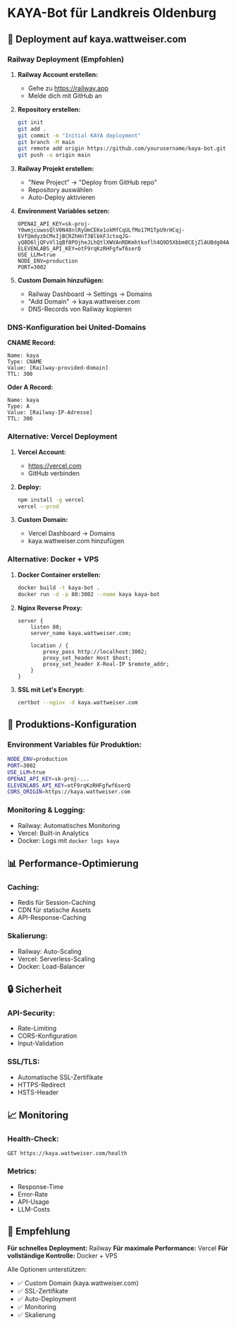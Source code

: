 # KAYA-Bot für Landkreis Oldenburg

## 🚀 Deployment auf kaya.wattweiser.com

### Railway Deployment (Empfohlen)

1. **Railway Account erstellen:**
   - Gehe zu https://railway.app
   - Melde dich mit GitHub an

2. **Repository erstellen:**
   ```bash
   git init
   git add .
   git commit -m "Initial KAYA deployment"
   git branch -M main
   git remote add origin https://github.com/yourusername/kaya-bot.git
   git push -u origin main
   ```

3. **Railway Projekt erstellen:**
   - "New Project" → "Deploy from GitHub repo"
   - Repository auswählen
   - Auto-Deploy aktivieren

4. **Environment Variables setzen:**
   ```
   OPENAI_API_KEY=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
   ELEVENLABS_API_KEY=otF9rqKzRHFgfwf6serQ
   USE_LLM=true
   NODE_ENV=production
   PORT=3002
   ```

5. **Custom Domain hinzufügen:**
   - Railway Dashboard → Settings → Domains
   - "Add Domain" → kaya.wattweiser.com
   - DNS-Records von Railway kopieren

### DNS-Konfiguration bei United-Domains

**CNAME Record:**
```
Name: kaya
Type: CNAME
Value: [Railway-provided-domain]
TTL: 300
```

**Oder A Record:**
```
Name: kaya
Type: A
Value: [Railway-IP-Adresse]
TTL: 300
```

### Alternative: Vercel Deployment

1. **Vercel Account:**
   - https://vercel.com
   - GitHub verbinden

2. **Deploy:**
   ```bash
   npm install -g vercel
   vercel --prod
   ```

3. **Custom Domain:**
   - Vercel Dashboard → Domains
   - kaya.wattweiser.com hinzufügen

### Alternative: Docker + VPS

1. **Docker Container erstellen:**
   ```bash
   docker build -t kaya-bot .
   docker run -d -p 80:3002 --name kaya kaya-bot
   ```

2. **Nginx Reverse Proxy:**
   ```nginx
   server {
       listen 80;
       server_name kaya.wattweiser.com;
       
       location / {
           proxy_pass http://localhost:3002;
           proxy_set_header Host $host;
           proxy_set_header X-Real-IP $remote_addr;
       }
   }
   ```

3. **SSL mit Let's Encrypt:**
   ```bash
   certbot --nginx -d kaya.wattweiser.com
   ```

## 🔧 Produktions-Konfiguration

### Environment Variables für Produktion:
```bash
NODE_ENV=production
PORT=3002
USE_LLM=true
OPENAI_API_KEY=sk-proj-...
ELEVENLABS_API_KEY=otF9rqKzRHFgfwf6serQ
CORS_ORIGIN=https://kaya.wattweiser.com
```

### Monitoring & Logging:
- Railway: Automatisches Monitoring
- Vercel: Built-in Analytics
- Docker: Logs mit `docker logs kaya`

## 📊 Performance-Optimierung

### Caching:
- Redis für Session-Caching
- CDN für statische Assets
- API-Response-Caching

### Skalierung:
- Railway: Auto-Scaling
- Vercel: Serverless-Scaling
- Docker: Load-Balancer

## 🔒 Sicherheit

### API-Security:
- Rate-Limiting
- CORS-Konfiguration
- Input-Validation

### SSL/TLS:
- Automatische SSL-Zertifikate
- HTTPS-Redirect
- HSTS-Header

## 📈 Monitoring

### Health-Check:
```
GET https://kaya.wattweiser.com/health
```

### Metrics:
- Response-Time
- Error-Rate
- API-Usage
- LLM-Costs

## 🎯 Empfehlung

**Für schnelles Deployment:** Railway
**Für maximale Performance:** Vercel
**Für vollständige Kontrolle:** Docker + VPS

Alle Optionen unterstützen:
- ✅ Custom Domain (kaya.wattweiser.com)
- ✅ SSL-Zertifikate
- ✅ Auto-Deployment
- ✅ Monitoring
- ✅ Skalierung



